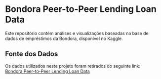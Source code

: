 # Bondora Peer-to-Peer Lending Loan Data

Este repositório contém análises e visualizações baseadas na base de dados de empréstimos da Bondora, disponível no Kaggle.

## Fonte dos Dados
Os dados utilizados neste projeto foram retirados do seguinte link:  
[Bondora Peer-to-Peer Lending Loan Data](https://www.kaggle.com/datasets/sid321axn/bondora-peer-to-peer-lending-loan-data)
